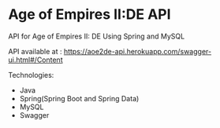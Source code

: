 # Age of Empires II:DE API
API for Age of Empires II: DE Using Spring and MySQL

API available at : https://aoe2de-api.herokuapp.com/swagger-ui.html#/Content

Technologies:
* Java
* Spring(Spring Boot and Spring Data)
* MySQL
* Swagger
